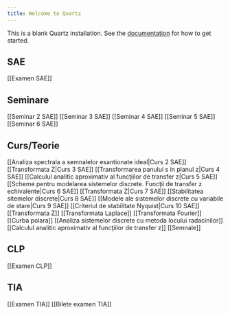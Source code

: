```yaml
---
title: Welcome to Quartz
---
```


This is a blank Quartz installation.
See the [documentation](https://quartz.jzhao.xyz) for how to get started.


## SAE
[[Examen SAE]]
## Seminare
[[Seminar 2 SAE]]
[[Seminar 3 SAE]]
[[Seminar 4 SAE]]
[[Seminar 5 SAE]]
[[Seminar 6 SAE]]

## Curs/Teorie
[[Analiza spectrala a semnalelor esantionate ideal|Curs 2 SAE]]
[[Transformata Z|Curs 3 SAE]]
[[Transformarea panului s in planul z|Curs 4 SAE]]
[[Calculul analitic aproximativ al funcţiilor de transfer z|Curs 5 SAE]]
[[Scheme pentru modelarea sistemelor discrete. Funcţii de transfer z echivalente|Curs 6 SAE]]
[[Transformata Z|Curs 7 SAE]]
[[Stabilitatea sitemelor discrete|Curs 8 SAE]]
[[Modele ale sistemelor discrete cu variabile de stare|Curs 9 SAE]]
[[Criteriul de stabilitate Nyquist|Curs 10 SAE]]
[[Transformata Z]]
[[Transformata Laplace]]
[[Transformata Fourier]]
[[Curba polara]]
[[Analiza sistemelor discrete cu metoda locului radacinilor]]
[[Calculul analitic aproximativ al funcţiilor de transfer z]]
[[Semnale]]



## CLP
[[Examen CLP]]


## TIA
[[Examen TIA]]
[[Bilete examen TIA]]